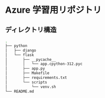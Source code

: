 # Azure 学習用リポジトリ

## ディレクトリ構造

```sh
.
├── python
│   ├── django
│   └── flask
│       ├── __pycache__
│       │   └── app.cpython-312.pyc
│       ├── app.py
│       ├── Makefile
│       ├── requirements.txt
│       └── scripts
│           └── venv.sh
└── README.md
```

